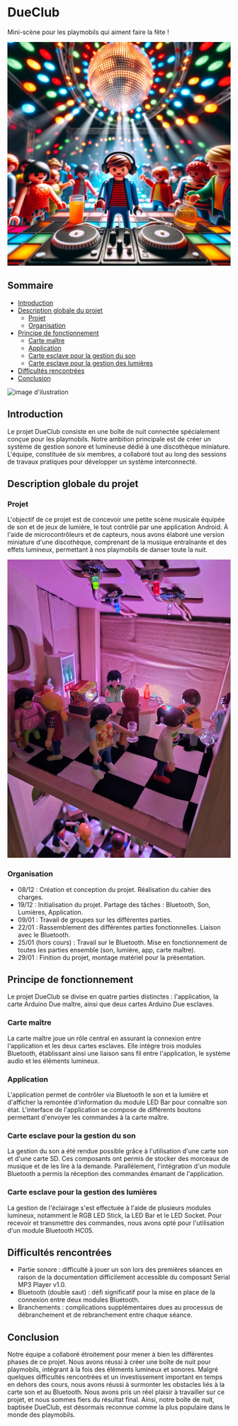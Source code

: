 DueClub
=======

Mini-scène pour les playmobils qui aiment faire la fête !

![image d'ilustration dalle](/assets/DALLE.png)

Sommaire
--------

-   [Introduction](https://github.com/yvan-allioux/Due-Club#introduction)
-   [Description globale du projet](https://github.com/yvan-allioux/Due-Club#description-globale-du-projet)
    -   [Projet](https://github.com/yvan-allioux/Due-Club#projet)
    -   [Organisation](https://github.com/yvan-allioux/Due-Club#organisation)
-   [Principe de fonctionnement](https://github.com/yvan-allioux/Due-Club#principe-de-fonctionnement)
    -   [Carte maître](https://github.com/yvan-allioux/Due-Club#carte-ma%C3%AEtre)
    -   [Application](https://github.com/yvan-allioux/Due-Club#application)
    -   [Carte esclave pour la gestion du son](https://github.com/yvan-allioux/Due-Club#carte-esclave-pour-la-gestion-du-son)
    -   [Carte esclave pour la gestion des lumières](https://github.com/yvan-allioux/Due-Club#carte-esclave-pour-la-gestion-des-lumi%C3%A8res)
-   [Difficultés rencontrées](https://github.com/yvan-allioux/Due-Club#difficult%C3%A9s-rencontr%C3%A9es)
-   [Conclusion](https://github.com/yvan-allioux/Due-Club#conclusion)

![image d'ilustration](/assets/1.jpg)

Introduction
------------

Le projet DueClub consiste en une boîte de nuit connectée spécialement conçue pour les playmobils. Notre ambition principale est de créer un système de gestion sonore et lumineuse dédié à une discothèque miniature. L'équipe, constituée de six membres, a collaboré tout au long des sessions de travaux pratiques pour développer un système interconnecté.

Description globale du projet
-----------------------------

### Projet

L'objectif de ce projet est de concevoir une petite scène musicale équipée de son et de jeux de lumière, le tout contrôlé par une application Android. À l'aide de microcontrôleurs et de capteurs, nous avons élaboré une version miniature d'une discothèque, comprenant de la musique entraînante et des effets lumineux, permettant à nos playmobils de danser toute la nuit.

![image d'ilustration](/assets/2.jpg)

### Organisation

-   08/12 : Création et conception du projet. Réalisation du cahier des charges.
-   19/12 : Initialisation du projet. Partage des tâches : Bluetooth, Son, Lumières, Application.
-   09/01 : Travail de groupes sur les différentes parties.
-   22/01 : Rassemblement des différentes parties fonctionnelles. Liaison avec le Bluetooth.
-   25/01 (hors cours) : Travail sur le Bluetooth. Mise en fonctionnement de toutes les parties ensemble (son, lumière, app, carte maître).
-   29/01 : Finition du projet, montage matériel pour la présentation.

Principe de fonctionnement
--------------------------

Le projet DueClub se divise en quatre parties distinctes : l'application, la carte Arduino Due maître, ainsi que deux cartes Arduino Due esclaves.

### Carte maître

La carte maître joue un rôle central en assurant la connexion entre l'application et les deux cartes esclaves. Elle intègre trois modules Bluetooth, établissant ainsi une liaison sans fil entre l'application, le système audio et les éléments lumineux.

### Application

L'application permet de contrôler via Bluetooth le son et la lumière et d'afficher la remontée d'information du module LED Bar pour connaître son état. L'interface de l'application se compose de différents boutons permettant d'envoyer les commandes à la carte maître.

### Carte esclave pour la gestion du son

La gestion du son a été rendue possible grâce à l'utilisation d'une carte son et d'une carte SD. Ces composants ont permis de stocker des morceaux de musique et de les lire à la demande. Parallèlement, l'intégration d'un module Bluetooth a permis la réception des commandes émanant de l'application.

### Carte esclave pour la gestion des lumières

La gestion de l'éclairage s'est effectuée à l'aide de plusieurs modules lumineux, notamment le RGB LED Stick, la LED Bar et le LED Socket. Pour recevoir et transmettre des commandes, nous avons opté pour l'utilisation d'un module Bluetooth HC05.

Difficultés rencontrées
-----------------------

-   Partie sonore : difficulté à jouer un son lors des premières séances en raison de la documentation difficilement accessible du composant Serial MP3 Player v1.0.
-   Bluetooth (double saut) : défi significatif pour la mise en place de la connexion entre deux modules Bluetooth.
-   Branchements : complications supplémentaires dues au processus de débranchement et de rebranchement entre chaque séance.

Conclusion
----------

Notre équipe a collaboré étroitement pour mener à bien les différentes phases de ce projet. Nous avons réussi à créer une boîte de nuit pour playmobils, intégrant à la fois des éléments lumineux et sonores. Malgré quelques difficultés rencontrées et un investissement important en temps en dehors des cours, nous avons réussi à surmonter les obstacles liés à la carte son et au Bluetooth. Nous avons pris un réel plaisir à travailler sur ce projet, et nous sommes fiers du résultat final. Ainsi, notre boîte de nuit, baptisée DueClub, est désormais reconnue comme la plus populaire dans le monde des playmobils.